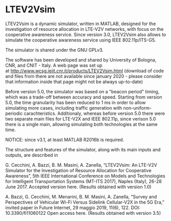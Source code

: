 # LTEV2Vsim

LTEV2Vsim is a dynamic simulator, written in MATLAB, designed for the investigation of resource allocation in LTE-V2V networks, with focus on the cooperative awareness service. Since version 3.0, LTEV2Vsim also allows to simulate the cooperative awareness service using IEEE 802.11p/ITS-G5.

The simulator is shared under the GNU GPLv3.

The software has been developed and shared by University of Bologna, CNR, and CNIT - Italy. A web page was set up at http://www.wcsg.ieiit.cnr.it/products/LTEV2Vsim.html (download of code and files from there are not available since january 2020 - please consider that information inside that page might not be always up-to-date)

Before version 5.0, the simulator was based on a "beacon period" timing, which was a trade-off between accuracy and speed. Starting from version 5.0, the time granularity has been reduced to 1 ms in order to allow simulating more cases, including traffic generation with non-uniform-periodic carachteristics. Additionaly, whereas before version 5.0 there were two separate main files for LTE-V2X and IEEE 802.11p, since verison 5.0 there is a single main, allowing simulating both technologies at the same time.

NOTICE: since v3.1, at least MATLAB R2016b is required.

The structure and features of the simulator, along with its main inputs and outputs, are described in

G. Cecchini, A. Bazzi, B. M. Masini, A. Zanella, “LTEV2Vsim: An LTE-V2V Simulator for the Investigation of Resource Allocation for Cooperative Awareness”, 5th IEEE International Conference on Models and Technologies for Intelligent Transportation Systems (MT-ITS 2017), Naples (Italy), 26-28 June 2017. Accepted version here. (Results obtained with version 1.0)

A. Bazzi, G. Cecchini, M. Menarini, B. M. Masini, A. Zanella, “Survey and Perspectives of Vehicular Wi-Fi Versus Sidelink Cellular-V2X in the 5G Era,” invited paper in Future Internet, 29 maggio 2019, 11(6), 122. DOI: 10.3390/fi11060122 Open access here. (Results obtained with version 3.5)
